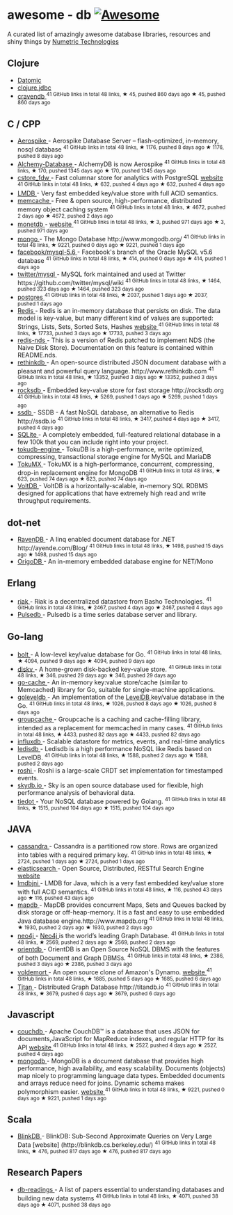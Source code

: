 <h1>
 ﻿awesome - db
 <a href="https://github.com/sindresorhus/awesome">
  <img alt="Awesome" src="https://cdn.rawgit.com/sindresorhus/awesome/d7305f38d29fed78fa85652e3a63e154dd8e8829/media/badge.svg"/>
 </a>
</h1>
<p>
 A curated list of amazingly awesome database libraries, resources and shiny things by
 <a href="https://www.numetriclabz.com/">
  Numetric Technologies
 </a>
</p>
<h2>
 Clojure
</h2>
<ul>
 <li>
  <a href="http://www.datomic.com/">
   Datomic
  </a>
 </li>
 <li>
  <a href="https://github.com/niwibe/clojure.jdbc">
   clojure.jdbc
  </a>
 </li>
 <li>
  <a href="https://github.com/robashton/cravendb">
   cravendb
  </a>
  <sup>
   41 GitHub links in total 48 links, ★ 45, pushed 860 days ago
  </sup>
  <sup>
   &#9733 45, pushed 860 days ago
  </sup>
 </li>
</ul>
<h2>
 C / CPP
</h2>
<ul>
 <li>
  <a href="https://github.com/aerospike/aerospike-server">
   Aerospike
  </a>
  - Aerospike Database Server – flash-optimized, in-memory, nosql database
  <sup>
   41 GitHub links in total 48 links, ★ 1176, pushed 8 days ago
  </sup>
  <sup>
   &#9733 1176, pushed 8 days ago
  </sup>
 </li>
 <li>
  <a href="https://github.com/JakSprats/Alchemy-Database">
   Alchemy-Database
  </a>
  - AlchemyDB is now Aerospike
  <sup>
   41 GitHub links in total 48 links, ★ 170, pushed 1345 days ago
  </sup>
  <sup>
   &#9733 170, pushed 1345 days ago
  </sup>
 </li>
 <li>
  <a href="https://github.com/citusdata/cstore_fdw">
   cstore_fdw
  </a>
  - Fast columnar store for analytics with PostgreSQL
  <a href="http://citusdata.github.io/cstore_fdw/">
   website
  </a>
  <sup>
   41 GitHub links in total 48 links, ★ 632, pushed 4 days ago
  </sup>
  <sup>
   &#9733 632, pushed 4 days ago
  </sup>
 </li>
 <li>
  <a href="http://symas.com/mdb/">
   LMDB
  </a>
  - Very fast embedded key/value store with full ACID semantics.
 </li>
 <li>
  <a href="https://github.com/memcached/memcached">
   memcache
  </a>
  - Free & open source, high-performance, distributed memory object caching system
  <sup>
   41 GitHub links in total 48 links, ★ 4672, pushed 2 days ago
  </sup>
  <sup>
   &#9733 4672, pushed 2 days ago
  </sup>
 </li>
 <li>
  <a href="https://github.com/snaga/monetdb">
   monetdb
  </a>
  -
  <a href="https://www.monetdb.org/">
   website
  </a>
  <sup>
   41 GitHub links in total 48 links, ★ 3, pushed 971 days ago
  </sup>
  <sup>
   &#9733 3, pushed 971 days ago
  </sup>
 </li>
 <li>
  <a href="https://github.com/mongodb/mongo">
   mongo
  </a>
  - The Mongo Database http://www.mongodb.org/
  <sup>
   41 GitHub links in total 48 links, ★ 9221, pushed 0 days ago
  </sup>
  <sup>
   &#9733 9221, pushed 1 days ago
  </sup>
 </li>
 <li>
  <a href="https://github.com/facebook/mysql-5.6">
   facebook/mysql-5.6
  </a>
  - Facebook's branch of the Oracle MySQL v5.6 database
  <sup>
   41 GitHub links in total 48 links, ★ 414, pushed 0 days ago
  </sup>
  <sup>
   &#9733 414, pushed 1 days ago
  </sup>
 </li>
 <li>
  <a href="https://github.com/twitter/mysql">
   twitter/mysql
  </a>
  - MySQL fork maintained and used at Twitter https://github.com/twitter/mysql/wiki
  <sup>
   41 GitHub links in total 48 links, ★ 1464, pushed 323 days ago
  </sup>
  <sup>
   &#9733 1464, pushed 323 days ago
  </sup>
 </li>
 <li>
  <a href="https://github.com/postgres/postgres">
   postgres
  </a>
  <sup>
   41 GitHub links in total 48 links, ★ 2037, pushed 1 days ago
  </sup>
  <sup>
   &#9733 2037, pushed 1 days ago
  </sup>
 </li>
 <li>
  <a href="https://github.com/antirez/redis">
   Redis
  </a>
  - Redis is an in-memory database that persists on disk. The data model is key-value, but many different kind of values are supported: Strings, Lists, Sets, Sorted Sets, Hashes
  <a href="http://redis.io">
   website
  </a>
  <sup>
   41 GitHub links in total 48 links, ★ 17733, pushed 3 days ago
  </sup>
  <sup>
   &#9733 17733, pushed 3 days ago
  </sup>
 </li>
 <li>
  <a href="https://github.com/mpalmer/redis/tree/nds-2.6">
   redis-nds
  </a>
  - This is a version of Redis patched to implement NDS (the Naive Disk Store). Documentation on this feature is contained within README.nds.
 </li>
 <li>
  <a href="https://github.com/rethinkdb/rethinkdb">
   rethinkdb
  </a>
  - An open-source distributed JSON document database with a pleasant and powerful query language. http://www.rethinkdb.com
  <sup>
   41 GitHub links in total 48 links, ★ 13352, pushed 3 days ago
  </sup>
  <sup>
   &#9733 13352, pushed 3 days ago
  </sup>
 </li>
 <li>
  <a href="https://github.com/facebook/rocksdb">
   rocksdb
  </a>
  - Embedded key-value store for fast storage http://rocksdb.org
  <sup>
   41 GitHub links in total 48 links, ★ 5269, pushed 1 days ago
  </sup>
  <sup>
   &#9733 5269, pushed 1 days ago
  </sup>
 </li>
 <li>
  <a href="https://github.com/ideawu/ssdb">
   ssdb
  </a>
  - SSDB - A fast NoSQL database, an alternative to Redis http://ssdb.io
  <sup>
   41 GitHub links in total 48 links, ★ 3417, pushed 4 days ago
  </sup>
  <sup>
   &#9733 3417, pushed 4 days ago
  </sup>
 </li>
 <li>
  <a href="http://www.sqlite.org/">
   SQLite
  </a>
  - A completely embedded, full-featured relational database in a few 100k that you can include right into your project.
 </li>
 <li>
  <a href="https://github.com/Tokutek/tokudb-engine">
   tokudb-engine
  </a>
  - TokuDB is a high-performance, write optimized, compressing, transactional storage engine for MySQL and MariaDB
 </li>
 <li>
  <a href="https://github.com/Tokutek/mongo">
   TokuMX
  </a>
  - TokuMX is a high-performance, concurrent, compressing, drop-in replacement engine for MongoDB
  <sup>
   41 GitHub links in total 48 links, ★ 623, pushed 74 days ago
  </sup>
  <sup>
   &#9733 623, pushed 74 days ago
  </sup>
 </li>
 <li>
  <a href="https://github.com/VoltDB/voltdb/">
   VoltDB
  </a>
  - VoltDB is a horizontally-scalable, in-memory SQL RDBMS designed for applications that have extremely high read and write throughput requirements.
 </li>
</ul>
<h2>
 dot-net
</h2>
<ul>
 <li>
  <a href="https://github.com/ravendb/ravendb">
   RavenDB
  </a>
  - A linq enabled document database for .NET http://ayende.com/Blog/
  <sup>
   41 GitHub links in total 48 links, ★ 1498, pushed 15 days ago
  </sup>
  <sup>
   &#9733 1498, pushed 15 days ago
  </sup>
 </li>
 <li>
  <a href="http://dev.origodb.com">
   OrigoDB
  </a>
  - An in-memory embedded database engine for NET/Mono
 </li>
</ul>
<h2>
 Erlang
</h2>
<ul>
 <li>
  <a href="https://github.com/basho/riak">
   riak
  </a>
  - Riak is a decentralized datastore from Basho Technologies.
  <sup>
   41 GitHub links in total 48 links, ★ 2467, pushed 4 days ago
  </sup>
  <sup>
   &#9733 2467, pushed 4 days ago
  </sup>
 </li>
 <li>
  <a href="http://pulsedb.io">
   Pulsedb
  </a>
  - Pulsedb is a time series database server and library.
 </li>
</ul>
<h2>
 Go-lang
</h2>
<ul>
 <li>
  <a href="https://github.com/boltdb/bolt">
   bolt
  </a>
  - A low-level key/value database for Go.
  <sup>
   41 GitHub links in total 48 links, ★ 4094, pushed 9 days ago
  </sup>
  <sup>
   &#9733 4094, pushed 9 days ago
  </sup>
 </li>
 <li>
  <a href="https://github.com/peterbourgon/diskv">
   diskv
  </a>
  - A home-grown disk-backed key-value store.
  <sup>
   41 GitHub links in total 48 links, ★ 346, pushed 29 days ago
  </sup>
  <sup>
   &#9733 346, pushed 29 days ago
  </sup>
 </li>
 <li>
  <a href="https://github.com/pmylund/go-cache">
   go-cache
  </a>
  - An in-memory key:value store/cache (similar to Memcached) library for Go, suitable for single-machine applications.
 </li>
 <li>
  <a href="https://github.com/syndtr/goleveldb">
   goleveldb
  </a>
  - An implementation of the
  <a href="https://code.google.com/p/leveldb/">
   LevelDB
  </a>
  key/value database in the Go.
  <sup>
   41 GitHub links in total 48 links, ★ 1026, pushed 8 days ago
  </sup>
  <sup>
   &#9733 1026, pushed 8 days ago
  </sup>
 </li>
 <li>
  <a href="https://github.com/golang/groupcache">
   groupcache
  </a>
  - Groupcache is a caching and cache-filling library, intended as a replacement for memcached in many cases.
  <sup>
   41 GitHub links in total 48 links, ★ 4433, pushed 82 days ago
  </sup>
  <sup>
   &#9733 4433, pushed 82 days ago
  </sup>
 </li>
 <li>
  <a href="https://github.com/influxdb/influxdb">
   influxdb
  </a>
  - Scalable datastore for metrics, events, and real-time analytics
 </li>
 <li>
  <a href="https://github.com/siddontang/ledisdb">
   ledisdb
  </a>
  - Ledisdb is a high performance NoSQL like Redis based on LevelDB.
  <sup>
   41 GitHub links in total 48 links, ★ 1588, pushed 2 days ago
  </sup>
  <sup>
   &#9733 1588, pushed 2 days ago
  </sup>
 </li>
 <li>
  <a href="https://github.com/soundcloud/roshi/">
   roshi
  </a>
  - Roshi is a large-scale CRDT set implementation for timestamped events.
 </li>
 <li>
  <a href="https://github.com/skydb/sky">
   skydb.io
  </a>
  - Sky is an open source database used for flexible, high performance analysis of behavioral data.
 </li>
 <li>
  <a href="https://github.com/HouzuoGuo/tiedot">
   tiedot
  </a>
  - Your NoSQL database powered by Golang.
  <sup>
   41 GitHub links in total 48 links, ★ 1515, pushed 104 days ago
  </sup>
  <sup>
   &#9733 1515, pushed 104 days ago
  </sup>
 </li>
</ul>
<h2>
 JAVA
</h2>
<ul>
 <li>
  <a href="https://github.com/apache/cassandra">
   cassandra
  </a>
  - Cassandra is a partitioned row store. Rows are organized into tables with a required primary key.
  <sup>
   41 GitHub links in total 48 links, ★ 2724, pushed 1 days ago
  </sup>
  <sup>
   &#9733 2724, pushed 1 days ago
  </sup>
 </li>
 <li>
  <a href="https://github.com/elasticsearch/elasticsearch">
   elasticsearch
  </a>
  - Open Source, Distributed, RESTful Search Engine
  <a href="http://elasticsearch.org">
   website
  </a>
 </li>
 <li>
  <a href="https://github.com/deephacks/lmdbjni">
   lmdbjni
  </a>
  - LMDB for Java, which is a very fast embedded key/value store with full ACID semantics.
  <sup>
   41 GitHub links in total 48 links, ★ 116, pushed 43 days ago
  </sup>
  <sup>
   &#9733 116, pushed 43 days ago
  </sup>
 </li>
 <li>
  <a href="https://github.com/jankotek/MapDB">
   mapdb
  </a>
  - MapDB provides concurrent Maps, Sets and Queues backed by disk storage or off-heap-memory. It is a fast and easy to use embedded Java database engine.http://www.mapdb.org
  <sup>
   41 GitHub links in total 48 links, ★ 1930, pushed 2 days ago
  </sup>
  <sup>
   &#9733 1930, pushed 2 days ago
  </sup>
 </li>
 <li>
  <a href="https://github.com/neo4j/neo4j">
   neo4j
  </a>
  -
  <a href="http://neo4j.org">
   Neo4j
  </a>
  is the world’s leading Graph Database.
  <sup>
   41 GitHub links in total 48 links, ★ 2569, pushed 2 days ago
  </sup>
  <sup>
   &#9733 2569, pushed 2 days ago
  </sup>
 </li>
 <li>
  <a href="https://github.com/orientechnologies/orientdb">
   orientdb
  </a>
  - OrientDB is an Open Source NoSQL DBMS with the features of both Document and Graph DBMSs.
  <sup>
   41 GitHub links in total 48 links, ★ 2386, pushed 3 days ago
  </sup>
  <sup>
   &#9733 2386, pushed 3 days ago
  </sup>
 </li>
 <li>
  <a href="https://github.com/voldemort/voldemort">
   voldemort
  </a>
  - An open source clone of Amazon's Dynamo.
  <a href="http://project-voldemort.com">
   website
  </a>
  <sup>
   41 GitHub links in total 48 links, ★ 1685, pushed 5 days ago
  </sup>
  <sup>
   &#9733 1685, pushed 6 days ago
  </sup>
 </li>
 <li>
  <a href="https://github.com/thinkaurelius/titan">
   Titan
  </a>
  - Distributed Graph Database http://titandb.io
  <sup>
   41 GitHub links in total 48 links, ★ 3679, pushed 6 days ago
  </sup>
  <sup>
   &#9733 3679, pushed 6 days ago
  </sup>
 </li>
</ul>
<h2>
 Javascript
</h2>
<ul>
 <li>
  <a href="https://github.com/apache/couchdb">
   couchdb
  </a>
  - Apache CouchDB™ is a database that uses JSON for documents,JavaScript for MapReduce indexes, and regular HTTP for its API
  <a href="http://couchdb.apache.org/">
   website
  </a>
  <sup>
   41 GitHub links in total 48 links, ★ 2527, pushed 4 days ago
  </sup>
  <sup>
   &#9733 2527, pushed 4 days ago
  </sup>
 </li>
 <li>
  <a href="https://github.com/mongodb/mongo">
   mongodb
  </a>
  - MongoDB is a document database that provides high performance, high availability, and easy scalability. Documents (objects) map nicely to programming language data types. Embedded documents and arrays reduce need for joins. Dynamic schema makes polymorphism easier.
  <a href="https://www.mongodb.org/">
   website
  </a>
  <sup>
   41 GitHub links in total 48 links, ★ 9221, pushed 0 days ago
  </sup>
  <sup>
   &#9733 9221, pushed 1 days ago
  </sup>
 </li>
</ul>
<h2>
 Scala
</h2>
<ul>
 <li>
  <a href="https://github.com/sameeragarwal/blinkdb">
   BlinkDB
  </a>
  - BlinkDB: Sub-Second Approximate Queries on Very Large Data [website]    (http://blinkdb.cs.berkeley.edu/)
  <sup>
   41 GitHub links in total 48 links, ★ 476, pushed 817 days ago
  </sup>
  <sup>
   &#9733 476, pushed 817 days ago
  </sup>
 </li>
</ul>
<h2>
 Research Papers
</h2>
<ul>
 <li>
  <a href="https://github.com/rxin/db-readings">
   db-readings
  </a>
  - A list of papers essential to understanding databases and building new data systems
  <sup>
   41 GitHub links in total 48 links, ★ 4071, pushed 38 days ago
  </sup>
  <sup>
   &#9733 4071, pushed 38 days ago
  </sup>
 </li>
</ul>
